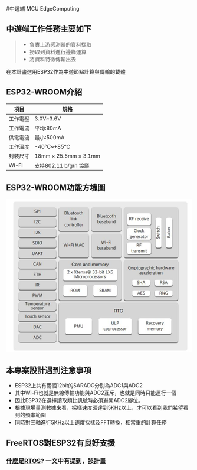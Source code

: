 #中遊端 MCU EdgeComputing
## 中遊端工作任務主要如下
> * 負責上游感測器的資料擷取
> * 撈取到資料進行邊緣運算
> * 將資料特徵傳輸出去

在本計畫選用ESP32作為中遊節點計算與傳輸的載體
## ESP32-WROOM介紹
|  項目   | 規格  |
|  ----  | ----  | 
| 工作電壓  | 3.0V~3.6V |
| 工作電流  | 平均:80mA |
| 供電電流  | 最小:500mA |
| 工作溫度  | -40&deg;C~+85&deg;C|
|封裝尺寸| 18mm &times; 25.5mm &times; 3.1mm|
| Wi-Fi | 支持802.11 b/g/n 協議|
## ESP32-WROOM功能方塊圖
![FunctionBlockOfESP32](README_img_file/FunctionBlockOfESP32.png)
## 本專案設計遇到注意事項
* ESP32上共有兩個12bit的SARADC分別為ADC1與ADC2
* 其中Wi-Fi也就是無線傳輸功能與ADC2互斥，也就是同時只能運行一個
* 因此ESP32在選擇讀取類比訊號時必須避開ADC2腳位。
* 根據現場量測數據來看，採樣速度須達到5KHz以上，才可以看到我們希望看到的頻率範圍
* 同時對三軸進行5KHz以上速度採樣及FFT轉換，相當重的計算任務
## FreeRTOS對ESP32有良好支援
### [什麼是RTOS](https://great-vole-c2e.notion.site/ESP32-with-RTOS-08773e8b050648a0af60a7a117fe66ee)? 一文中有提到，該計畫
